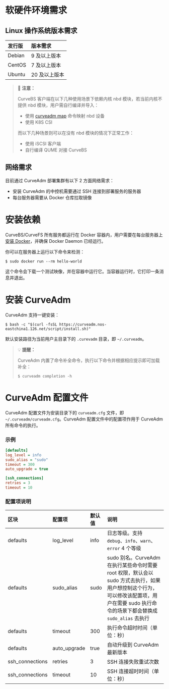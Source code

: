 软硬件环境需求
===

Linux 操作系统版本需求
---

| 发行版  | 版本需求      |
| :---   | :---        |
| Debian | 9 及以上版本  |
| CentOS | 7 及以上版本  |
| Ubuntu | 20 及以上版本 |

> 📢 **注意：**
>
> CurveBS 客户端在以下几种使用场景下依赖内核 nbd 模块，若当前内核不提供 nbd 模块，用户需自行编译并导入：
>   * 使用 [curveadm map][map] 命令映射 nbd 设备
>   * 使用 K8S CSI
>
> 而以下几种场景则可以在没有 nbd 模块的情况下正常工作：
>   * 使用 iSCSI 客户端
>   * 自行编译 QUME 对接 CurveBS

网络需求
---

目前通过 CurveAdm 部署集群有以下 2 方面网络需求：

* 安装 CurveAdm 的中控机需要通过 SSH 连接到部署服务的服务器
* 每台服务器需要从 Docker 仓库拉取镜像

安装依赖
===

CurveBS/CurveFS 所有服务都运行在 Docker 容器内，用户需要在每台服务器上[安装 Docker][install-docker]，并确保 Docker Daemon 已经运行。

你可以在服务器上运行以下命令来检测：

```shell
$ sudo docker run --rm hello-world
```

这个命令会下载一个测试映像，并在容器中运行它。当容器运行时，它打印一条消息并退出。


安装 CurveAdm
===

CurveAdm 支持一键安装：

```shell
$ bash -c "$(curl -fsSL https://curveadm.nos-eastchina1.126.net/script/install.sh)"
```

默认安装路径为当前用户主目录下的 `.curevadm` 目录，即 `~/.curveadm`。

> :bulb: **提醒：**
>
> CurveAdm 内置了命令补全命令，执行以下命令并根据相应提示即可加载补全：
> ```shell
> $ curveadm completion -h
> ```

[install-docker]: https://yeasy.gitbook.io/docker_practice/install

CurveAdm 配置文件
===

CurveAdm 配置文件为安装目录下的 `curveadm.cfg` 文件，即 `~/.curveadm/curveadm.cfg`。CurveAdm 配置文件中的配置项作用于 CurveAdm 所有命令的执行。

### 示例

```ini
[defaults]
log_level = info
sudo_alias = "sudo"
timeout = 300
auto_upgrade = true

[ssh_connections]
retries = 3
timeout = 10
```

### 配置项说明

| 区块            | 配置项       | 默认值 | 说明                                                                                                                                                                                   |
| :---            | :---         | :---   | :---                                                                                                                                                                                   |
| defaults        | log_level    | info   | 日志等级。支持 `debug`、`info`、`warn`、`error` 4 个等级                                                                                                                               |
| defaults        | sudo_alias   | sudo   | sudo 别名。CurveAdm 在执行某些命令时需要 root 权限，默认会以 sudo 方式去执行，如果用户想控制这个行为，可以修改该配置项，用户在需要 sudo 执行命令的场景下都会替换成 `sudo_alias` 去执行 |
| defaults        | timeout      | 300    | 执行命令超时时间（单位：秒）                                                                                                                                                           |
| defaults        | auto_upgrade | true   | 自动升级到 CurveAdm 最新版本                                                                                                                                                           |
| ssh_connections | retries      | 3      | SSH 连接失败重试次数                                                                                                                                                                   |
| ssh_connections | timeout      | 10     | SSH 连接超时时间（单位：秒）                                                                                                                                                           |

[map]: https://github.com/opencurve/curveadm/wiki/curvebs-client-deployment#%E7%AC%AC-4-%E6%AD%A5%E6%98%A0%E5%B0%84-curvebs-%E5%8D%B7
